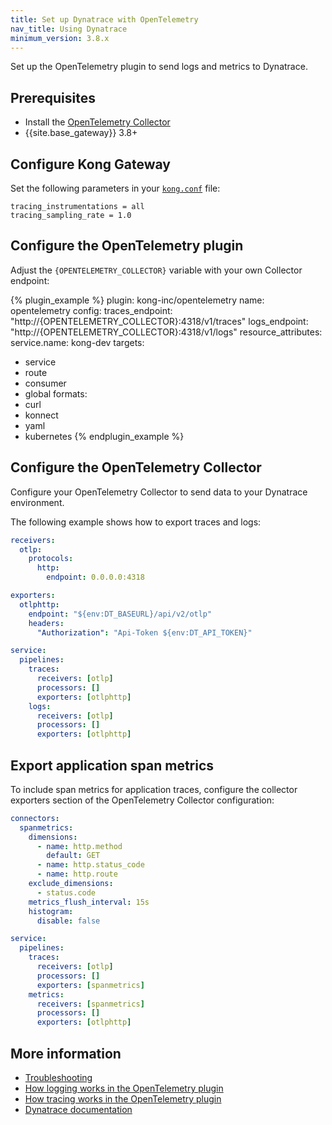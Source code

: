 ```yaml
---
title: Set up Dynatrace with OpenTelemetry
nav_title: Using Dynatrace
minimum_version: 3.8.x
---
```


Set up the OpenTelemetry plugin to send logs and metrics to Dynatrace.

## Prerequisites
* Install the [OpenTelemetry Collector](https://opentelemetry.io/docs/collector/installation/)
* {{site.base_gateway}} 3.8+

## Configure Kong Gateway

Set the following parameters in your [`kong.conf`](/gateway/latest/production/kong-conf/) file:

```
tracing_instrumentations = all
tracing_sampling_rate = 1.0
```

## Configure the OpenTelemetry plugin

Adjust the `{OPENTELEMETRY_COLLECTOR}` variable with your own Collector endpoint:

<!--vale off-->
{% plugin_example %}
plugin: kong-inc/opentelemetry
name: opentelemetry
config:
  traces_endpoint: "http://{OPENTELEMETRY_COLLECTOR}:4318/v1/traces"
  logs_endpoint: "http://{OPENTELEMETRY_COLLECTOR}:4318/v1/logs"
  resource_attributes:
    service.name: kong-dev
targets:
  - service
  - route
  - consumer
  - global
formats:
  - curl
  - konnect
  - yaml
  - kubernetes
{% endplugin_example %}
<!--vale on-->

## Configure the OpenTelemetry Collector

Configure your OpenTelemetry Collector to send data to your Dynatrace environment. 

The following example shows how to export traces and logs:

```yaml
receivers:
  otlp:
    protocols:
      http:
        endpoint: 0.0.0.0:4318

exporters:
  otlphttp:
    endpoint: "${env:DT_BASEURL}/api/v2/otlp"
    headers:
      "Authorization": "Api-Token ${env:DT_API_TOKEN}"

service:
  pipelines:
    traces:
      receivers: [otlp]
      processors: []
      exporters: [otlphttp]
    logs:
      receivers: [otlp]
      processors: []
      exporters: [otlphttp]
```

## Export application span metrics

To include span metrics for application traces, configure the collector exporters section of 
the OpenTelemetry Collector configuration:

```yaml
connectors:
  spanmetrics:
    dimensions:
      - name: http.method
        default: GET
      - name: http.status_code
      - name: http.route
    exclude_dimensions:
      - status.code
    metrics_flush_interval: 15s
    histogram:
      disable: false

service:
  pipelines:
    traces:
      receivers: [otlp]
      processors: []
      exporters: [spanmetrics]
    metrics:
      receivers: [spanmetrics]
      processors: []
      exporters: [otlphttp]
```

## More information

* [Troubleshooting](/hub/kong-inc/opentelemetry/#troubleshooting)
* [How logging works in the OpenTelemetry plugin](/hub/kong-inc/opentelemetry/#logging)
* [How tracing works in the OpenTelemetry plugin](/hub/kong-inc/opentelemetry/#tracing)
* [Dynatrace documentation](https://docs.dynatrace.com/docs/setup-and-configuration/technology-support/application-software/nginx/kong-gateway#kong-observability-opentelemetry)